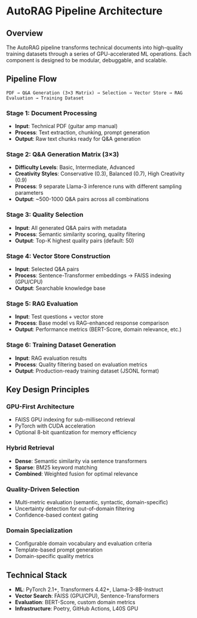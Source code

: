 # AutoRAG Pipeline Architecture

## Overview

The AutoRAG pipeline transforms technical documents into high-quality training datasets through a series of GPU-accelerated ML operations. Each component is designed to be modular, debuggable, and scalable.

## Pipeline Flow

```
PDF → Q&A Generation (3×3 Matrix) → Selection → Vector Store → RAG Evaluation → Training Dataset
```

### Stage 1: Document Processing
- **Input**: Technical PDF (guitar amp manual)
- **Process**: Text extraction, chunking, prompt generation
- **Output**: Raw text chunks ready for Q&A generation

### Stage 2: Q&A Generation Matrix (3×3)
- **Difficulty Levels**: Basic, Intermediate, Advanced
- **Creativity Styles**: Conservative (0.3), Balanced (0.7), High Creativity (0.9)
- **Process**: 9 separate Llama-3 inference runs with different sampling parameters
- **Output**: ~500-1000 Q&A pairs across all combinations

### Stage 3: Quality Selection
- **Input**: All generated Q&A pairs with metadata
- **Process**: Semantic similarity scoring, quality filtering
- **Output**: Top-K highest quality pairs (default: 50)

### Stage 4: Vector Store Construction
- **Input**: Selected Q&A pairs
- **Process**: Sentence-Transformer embeddings → FAISS indexing (GPU/CPU)
- **Output**: Searchable knowledge base

### Stage 5: RAG Evaluation
- **Input**: Test questions + vector store
- **Process**: Base model vs RAG-enhanced response comparison
- **Output**: Performance metrics (BERT-Score, domain relevance, etc.)

### Stage 6: Training Dataset Generation
- **Input**: RAG evaluation results
- **Process**: Quality filtering based on evaluation metrics
- **Output**: Production-ready training dataset (JSONL format)

## Key Design Principles

### GPU-First Architecture
- FAISS GPU indexing for sub-millisecond retrieval
- PyTorch with CUDA acceleration
- Optional 8-bit quantization for memory efficiency

### Hybrid Retrieval
- **Dense**: Semantic similarity via sentence transformers
- **Sparse**: BM25 keyword matching
- **Combined**: Weighted fusion for optimal relevance

### Quality-Driven Selection
- Multi-metric evaluation (semantic, syntactic, domain-specific)
- Uncertainty detection for out-of-domain filtering
- Confidence-based context gating

### Domain Specialization
- Configurable domain vocabulary and evaluation criteria
- Template-based prompt generation
- Domain-specific quality metrics

## Technical Stack

- **ML**: PyTorch 2.1+, Transformers 4.42+, Llama-3-8B-Instruct
- **Vector Search**: FAISS (GPU/CPU), Sentence-Transformers
- **Evaluation**: BERT-Score, custom domain metrics
- **Infrastructure**: Poetry, GitHub Actions, L40S GPU